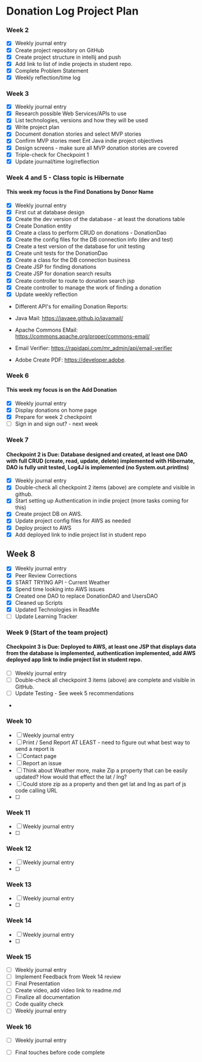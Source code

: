 # Donation Log Project Plan

### Week 2
- [X] Weekly journal entry
- [X] Create project repository on GitHub
- [X] Create project structure in intellij and push
- [X] Add link to list of indie projects in student repo.
- [X] Complete Problem Statement
- [X] Weekly reflection/time log

### Week 3
- [X] Weekly journal entry
- [X] Research possible Web Services/APIs to use
- [X] List technologies, versions and how they will be used
- [X] Write project plan
- [X] Document donation stories and select MVP stories
- [X] Confirm MVP stories meet Ent Java indie project objectives
- [X] Design screens - make sure all MVP donation stories are covered
- [X] Triple-check for Checkpoint 1
- [X] Update journal/time log/reflection

### Week 4 and 5 - Class topic is Hibernate
#### This week my focus is the Find Donations by Donor Name
- [X] Weekly journal entry
- [X] First cut at database design
- [X] Create the dev version of the database - at least the donations table
- [X] Create Donation entity 
- [X] Create a class to perform CRUD on donations - DonationDao
- [X] Create the config files for the DB connection info (dev and test)
- [X] Create a test version of the database for unit testing
- [X] Create unit tests for the DonationDao
- [X] Create a class for the DB connection business
- [X] Create JSP for finding donations
- [X] Create JSP for donation search results
- [X] Create controller to route to donation search jsp
- [x] Create controller to manage the work of finding a donation
- [x] Update weekly reflection
- 
  Different API's for emailing Donation Reports:

-   Java Mail: https://javaee.github.io/javamail/
-   Apache Commons EMail: https://commons.apache.org/proper/commons-email/
-   Email Verifier: https://rapidapi.com/mr_admin/api/email-verifier
-   Adobe Create PDF: https://developer.adobe.

### Week 6
#### This week my focus is on the Add Donation
- [X] Weekly journal entry
- [X] Display donations on home page
- [X] Prepare for week 2 checkpoint
- [ ] Sign in and sign out? - next week

### Week 7
#### Checkpoint 2 is Due: Database designed and created, at least one DAO with full CRUD (create, read, update, delete) implemented with Hibernate, DAO is fully unit tested, Log4J is implemented (no System.out.printlns)
- [X] Weekly journal entry
- [X] Double-check all checkpoint 2 items (above) are complete and visible in github.
- [X] Start setting up Authentication in indie project (more tasks coming for this)
- [X] Create project DB on AWS.
- [X] Update project config files for AWS as needed
- [X] Deploy project to AWS
- [X] Add deployed link to indie project list in student repo

## Week 8
- [X] Weekly journal entry
- [X] Peer Review Corrections
- [X] START TRYING API - Current Weather 
- [X] Spend time looking into AWS issues
- [X] Created one DAO to replace DonationDAO and UsersDAO
- [X] Cleaned up Scripts 
- [X] Updated Technologies in ReadMe
- [ ] Update Learning Tracker

### Week 9 (Start of the team project)
#### Checkpoint 3 is Due: Deployed to AWS, at least one JSP that displays data from the database is implemented, authentication implemented, add AWS deployed app link to indie project list in student repo.
- [ ] Weekly journal entry
- [ ] Double-check all checkpoint 3 items (above) are complete and visible in GitHub.
- [ ] Update Testing - See week 5 recommendations
- 

### Week 10
- [ ] Weekly journal entry
- [ ] Print / Send Report AT LEAST - need to figure out what best way to send a report is
- [ ] Contact page
- [ ] Report an issue
- [ ] Think about Weather more, make Zip a property that can be easily updated? How would that effect the lat / lng?
- [ ] Could store zip as a property and then get lat and lng as part of js code calling URL
- [ ]

### Week 11
- [ ] Weekly journal entry
- [ ]

### Week 12
- [ ] Weekly journal entry
- [ ]

### Week 13
- [ ] Weekly journal entry
- [ ]

### Week 14
- [ ] Weekly journal entry
- [ ]

### Week 15
- [ ] Weekly journal entry
- [ ] Implement Feedback from Week 14 review
- [ ] Final Presentation
- [ ] Create video, add video link to readme.md
- [ ] Finalize all documentation
- [ ] Code quality check
- [ ] Weekly journal entry

### Week 16
- [ ] Weekly journal entry
- [ ] Final touches before code complete







